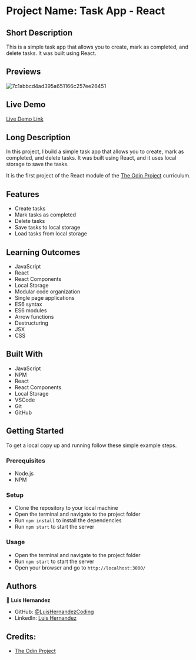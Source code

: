 # Project Name: Task App - React

## Short Description
This is a simple task app that allows you to create, mark as completed, and delete tasks. It was built using React.

## Previews
![7c1abbcd4ad395a651166c257ee26451](https://user-images.githubusercontent.com/112588805/213584920-f2007b5d-4d70-4593-bcc2-037c0e1263f2.png)

## Live Demo
[Live Demo Link](https://luishernandezcoding.github.io/task-app-react/)

## Long Description
In this project, I build a simple task app that allows you to create, mark as completed, and delete tasks. It was built using React, and it uses local storage to save the tasks.

It is the first project of the React module of the [The Odin Project](https://www.theodinproject.com/) curriculum.

## Features
- Create tasks
- Mark tasks as completed
- Delete tasks
- Save tasks to local storage
- Load tasks from local storage

## Learning Outcomes
- JavaScript
- React
- React Components
- Local Storage
- Modular code organization
- Single page applications
- ES6 syntax
- ES6 modules
- Arrow functions
- Destructuring
- JSX
- CSS

## Built With
- JavaScript
- NPM
- React
- React Components
- Local Storage
- VSCode
- Git
- GitHub

## Getting Started
To get a local copy up and running follow these simple example steps.

### Prerequisites
- Node.js
- NPM

### Setup
- Clone the repository to your local machine
- Open the terminal and navigate to the project folder
- Run `npm install` to install the dependencies
- Run `npm start` to start the server

### Usage
- Open the terminal and navigate to the project folder
- Run `npm start` to start the server
- Open your browser and go to `http://localhost:3000/`

## Authors
👤 **Luis Hernandez**

- GitHub: [@LuisHernandezCoding](https://github.com/LuisHernandezCoding)
- LinkedIn: [Luis Hernandez](https://www.linkedin.com/in/luis-hernandez-coding/)

## Credits:
- [The Odin Project](https://www.theodinproject.com/)

